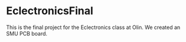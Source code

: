 # EclectronicsFinal
This is the final project for the Eclectronics class at Olin. We created an SMU PCB board.
